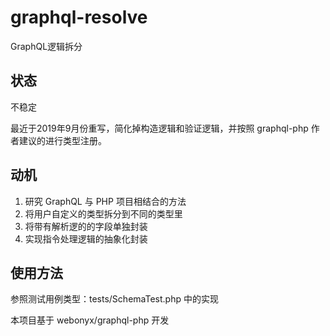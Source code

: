 # graphql-resolve
GraphQL逻辑拆分

## 状态

不稳定

最近于2019年9月份重写，简化掉构造逻辑和验证逻辑，并按照 graphql-php 作者建议的进行类型注册。

## 动机

1. 研究 GraphQL 与 PHP 项目相结合的方法
1. 将用户自定义的类型拆分到不同的类型里
1. 将带有解析逻的的字段单独封装
1. 实现指令处理逻辑的抽象化封装

## 使用方法

参照测试用例类型：tests/SchemaTest.php 中的实现


本项目基于 webonyx/graphql-php 开发
